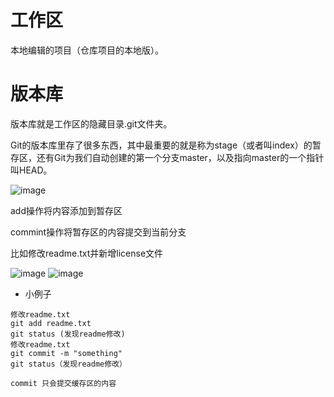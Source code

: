 # 工作区
本地编辑的项目（仓库项目的本地版）。

# 版本库
版本库就是工作区的隐藏目录.git文件夹。

Git的版本库里存了很多东西，其中最重要的就是称为stage（或者叫index）的暂存区，还有Git为我们自动创建的第一个分支master，以及指向master的一个指针叫HEAD。

![image](https://cdn.liaoxuefeng.com/cdn/files/attachments/001384907702917346729e9afbf4127b6dfbae9207af016000/0)

add操作将内容添加到暂存区

commint操作将暂存区的内容提交到当前分支

比如修改readme.txt并新增license文件

![image](https://cdn.liaoxuefeng.com/cdn/files/attachments/001384907720458e56751df1c474485b697575073c40ae9000/0)
![image](https://cdn.liaoxuefeng.com/cdn/files/attachments/0013849077337835a877df2d26742b88dd7f56a6ace3ecf000/0)

- 小例子

```
修改readme.txt
git add readme.txt
git status (发现readme修改)
修改readme.txt
git commit -m "something"
git status（发现readme修改）

commit 只会提交缓存区的内容
```
